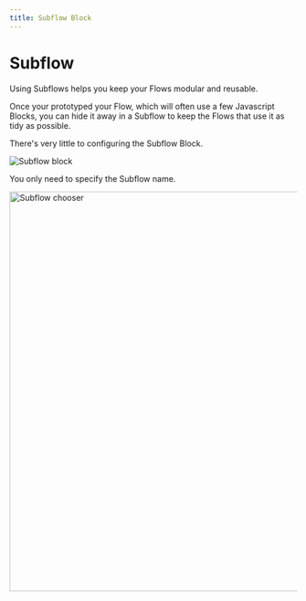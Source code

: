 ```yaml
---
title: Subflow Block
---
```


# Subflow

Using Subflows helps you keep your Flows modular and reusable.

Once your prototyped your Flow, which will often use a few Javascript Blocks, you can hide it away in a Subflow to keep the Flows that use it as tidy as possible.

There's very little to configuring the Subflow Block. 

![Subflow block](/img/flows/blocks/core/subflow/block-subflow.png)

You only need to specify the Subflow name.

<img src="/img/flows/blocks/core/subflow/subflow-chooser.png" alt="Subflow chooser" width="700" />

